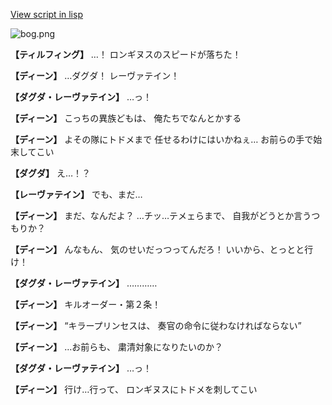 [View script in lisp](../scripts/1350502.txt)

![bog.png](../images/backgrounds/bog.png)

**【ティルフィング】**
…！
ロンギヌスのスピードが落ちた！

**【ディーン】**
…ダグダ！
レーヴァテイン！

**【ダグダ・レーヴァテイン】**
…っ！

**【ディーン】**
こっちの異族どもは、
俺たちでなんとかする

**【ディーン】**
よその隊にトドメまで
任せるわけにはいかねぇ…
お前らの手で始末してこい

**【ダグダ】**
え…！？

**【レーヴァテイン】**
でも、まだ…

**【ディーン】**
まだ、なんだよ？
…チッ…テメェらまで、
自我がどうとか言うつもりか？

**【ディーン】**
んなもん、
気のせいだっつってんだろ！
いいから、とっとと行け！

**【ダグダ・レーヴァテイン】**
…………

**【ディーン】**
キルオーダー・第２条！

**【ディーン】**
“キラープリンセスは、
奏官の命令に従わなければならない”

**【ディーン】**
…お前らも、
粛清対象になりたいのか？

**【ダグダ・レーヴァテイン】**
…っ！

**【ディーン】**
行け…行って、
ロンギヌスにトドメを刺してこい